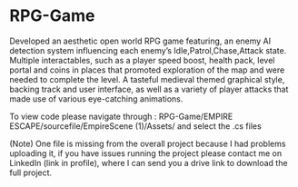 # RPG-Game
Developed an aesthetic open world RPG game featuring, an enemy AI detection system influencing each enemy’s Idle,Patrol,Chase,Attack state. Multiple interactables, such as a player speed boost, health pack, level portal and coins in places that promoted exploration of the map and were needed to complete the level. A tasteful medieval themed graphical style, backing track and user interface, as well as a variety of player attacks that made use of various eye-catching animations. 

To view code please navigate through : RPG-Game/EMPIRE ESCAPE/sourcefile/EmpireScene (1)/Assets/ 
and select the .cs files

(Note) One file is missing from the overall project because I had problems uploading it, if you have issues running the project please contact me on LinkedIn (link in profile), where I can send you a drive link to download the full project.
